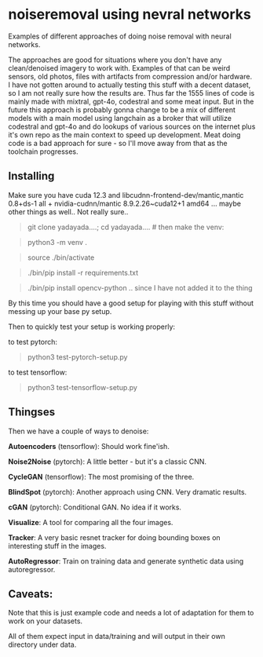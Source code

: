 # noiseremoval using nevral networks
Examples of different approaches of doing noise removal with neural networks. 

The approaches are good for situations where you don't have any clean/denoised imagery to work with. Examples of that can be weird sensors, old photos, files with artifacts from compression and/or hardware. I have not gotten around to actually testing this stuff with a decent dataset, so I am not really sure how the results are. Thus far the 1555 lines of code is mainly made with mixtral, gpt-4o, codestral and some meat input. But in the future this approach is probably gonna change to be a mix of different models with a main model using langchain as a broker that will utilize codestral and gpt-4o and do lookups of various sources on the internet plus it's own repo as the main context to speed up development. Meat doing code is a bad approach for sure - so I'll move away from that as the toolchain progresses.

## Installing
Make sure you have cuda 12.3 and libcudnn-frontend-dev/mantic,mantic 0.8+ds-1 all + nvidia-cudnn/mantic 8.9.2.26~cuda12+1 amd64 ... maybe other things as well.. Not really sure..


> git clone yadayada....; cd yadayada.... # then make the venv:

> python3 -m venv .

> source ./bin/activate

> ./bin/pip install -r requirements.txt

> ./bin/pip install opencv-python .. since I have not added it to the thing


By this time you should have a good setup for playing with this stuff without messing up your base py setup.


Then to quickly test your setup is working properly:

to test pytorch:
> python3 test-pytorch-setup.py

to test tensorflow:
> python3 test-tensorflow-setup.py


## Thingses
Then we have a couple of ways to denoise:


**Autoencoders** (tensorflow): Should work fine'ish.


**Noise2Noise** (pytorch): A little better - but it's a classic CNN.


**CycleGAN** (tensorflow): The most promising of the three.


**BlindSpot** (pytorch): Another approach using CNN. Very dramatic results.


**cGAN** (pytorch): Conditional GAN. No idea if it works.


**Visualize**: A tool for comparing all the four images.


**Tracker**: A very basic resnet tracker for doing bounding boxes on interesting stuff in the images.


**AutoRegressor**: Train on training data and generate synthetic data using autoregressor.


## Caveats:
Note that this is just example code and needs a lot of adaptation for them to work on your datasets.

All of them expect input in data/training and will output in their own directory under data. 


